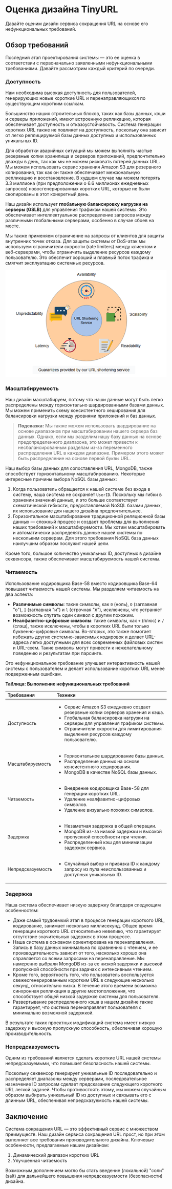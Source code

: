 

# Оценка дизайна TinyURL

Давайте оценим дизайн сервиса сокращения URL на основе его нефункциональных требований.


## Обзор требований

Последний этап проектирования системы — это ее оценка в соответствии с первоначально заявленными нефункциональными требованиями. Давайте рассмотрим каждый критерий по очереди.

### Доступность

Нам необходима высокая доступность для пользователей, генерирующих новые короткие URL и перенаправляющихся по существующим коротким ссылкам.

Большинство наших строительных блоков, таких как базы данных, кэши и серверы приложений, имеют встроенную репликацию, которая обеспечивает доступность и отказоустойчивость. Система генерации коротких URL также не повлияет на доступность, поскольку она зависит от легко реплицируемой базы данных доступных и использованных уникальных ID.

Для обработки аварийных ситуаций мы можем выполнять частые резервные копии хранилища и серверов приложений, предпочтительно дважды в день, так как мы не можем рисковать потерей данных URL. Мы можем использовать сервис хранения Amazon S3 для резервного копирования, так как он также обеспечивает межзональную репликацию и восстановление. В худшем случае мы можем потерять 3.3 миллиона (при предположении о 6.6 миллионах ежедневных запросов) новосгенерированных коротких URL, которые не были скопированы в этот конкретный день.

Наш дизайн использует **глобальную балансировку нагрузки на серверы (GSLB)** для управления трафиком нашей системы. Это обеспечивает интеллектуальное распределение запросов между различными глобальными серверами, особенно в случае сбоев на месте.

Мы также применяем ограничение на запросы от клиентов для защиты внутренних точек отказа. Для защиты системы от DoS-атак мы используем ограничители скорости (rate limiters) между клиентом и веб-серверами, чтобы ограничить выделение ресурсов каждому пользователю. Это обеспечит хороший и плавный поток трафика и смягчит эксплуатацию системных ресурсов.

![img_12.png](img/img_12.png)

### Масштабируемость

Наш дизайн масштабируем, потому что наши данные могут быть легко распределены между горизонтально шардированными базами данных. Мы можем применить схему консистентного хеширования для балансировки нагрузки между уровнями приложений и баз данных.

> **Подсказка:** Мы также можем использовать шардирование на основе диапазонов при масштабировании нашего сервера баз данных. Однако, если мы разделим нашу базу данных на основе предопределенного диапазона, это может привести к несбалансированным разделам из-за переменного распределения URL в каждом диапазоне. Примером этого может быть распределение на основе первой буквы URL.

Наш выбор базы данных для сопоставления URL, MongoDB, также способствует горизонтальному масштабированию. Некоторые интересные причины выбора NoSQL базы данных:

1.  Когда пользователь обращается к нашей системе без входа в систему, наша система не сохраняет `UserID`. Поскольку мы гибки в хранении значений данных, и это больше соответствует схематической гибкости, предоставляемой NoSQL базами данных, их использование для нашего дизайна предпочтительнее.
2.  Горизонтальное масштабирование традиционной реляционной базы данных — сложный процесс и создает проблемы для выполнения наших требований к масштабируемости. Мы хотим масштабировать и автоматически распределять данные нашей системы по нескольким серверам. Для этого требования NoSQL база данных наилучшим образом послужит нашей цели.

Кроме того, большое количество уникальных ID, доступных в дизайне секвенсора, также обеспечивает масштабируемость нашей системы.

### Читаемость

Использование кодировщика Base-58 вместо кодировщика Base-64 повышает читаемость нашей системы. Мы разделяем читаемость на два аспекта:

*   **Различимые символы**: такие символы, как `0` (ноль), `O` (заглавная "о"), `I` (заглавная "и") и `l` (строчная "л"), исключены, что устраняет возможность спутать один символ с другим похожим.
*   **Неалфавитно-цифровые символы**: такие символы, как `+` (плюс) и `/` (слэш), также исключены, чтобы в коротких URL были только буквенно-цифровые символы. Во-вторых, это также помогает избежать других системно-зависимых кодировок и делает URL-адреса легко доступными для всех современных файловых систем и URL-схем. Такие символы могут привести к нежелательному поведению и результатам при парсинге.

Это нефункциональное требование улучшает интерактивность нашей системы с пользователем и делает использование коротких URL менее подверженным ошибкам.

**Таблица: Выполнение нефункциональных требований**

| Требования | Техники |
| :--- | :--- |
| Доступность | <ul><li>Сервис Amazon S3 ежедневно создает резервные копии серверов хранения и кэша.</li><li>Глобальная балансировка нагрузки на серверы для управления трафиком системы.</li><li>Ограничители скорости для лимитирования выделения ресурсов каждому пользователю.</li></ul> |
| Масштабируемость | <ul><li>Горизонтальное шардирование базы данных.</li><li>Распределение данных на основе консистентного хеширования.</li><li>MongoDB в качестве NoSQL базы данных.</li></ul> |
| Читаемость | <ul><li>Внедрение кодировщика Base-58 для генерации коротких URL.</li><li>Удаление неалфавитно-цифровых символов.</li><li>Удаление визуально похожих символов.</li></ul> |
| Задержка | <ul><li>Незаметная задержка в общей операции.</li><li>MongoDB из-за низкой задержки и высокой пропускной способности при чтении.</li><li>Распределенный кэш для минимизации задержек сервиса.</li></ul> |
| Непредсказуемость | <ul><li>Случайный выбор и привязка ID к каждому запросу из пула неиспользованных и доступных уникальных ID.</li></ul> |

### Задержка

Наша система обеспечивает низкую задержку благодаря следующим особенностям:

*   Даже самый трудоемкий этап в процессе генерации короткого URL, кодирование, занимает несколько миллисекунд. Общее время генерации короткого URL относительно невелико, что гарантирует отсутствие значительных задержек в этом процессе.
*   Наша система в основном ориентирована на перенаправления. Запись в базу данных минимальна по сравнению с чтением, и ее производительность зависит от того, насколько хорошо она справляется со всеми запросами на перенаправление. Мы намеренно выбрали MongoDB из-за ее низкой задержки и высокой пропускной способности при задачах с интенсивным чтением.
*   Кроме того, вероятность того, что пользователь воспользуется свежесгенерированным коротким URL в следующие несколько секунд, относительно низка. В течение этого времени возможна синхронная репликация в другие местоположения, что способствует общей низкой задержке системы для пользователя.
*   Развертывание распределенного кэша в нашем дизайне также гарантирует, что система перенаправляет пользователя с минимально возможной задержкой.

В результате таких проектных модификаций система имеет низкую задержку и высокую пропускную способность, обеспечивая хорошую производительность.

### Непредсказуемость

Одним из требований является сделать короткие URL нашей системы непредсказуемыми, что повышает безопасность нашей системы.

Поскольку секвенсор генерирует уникальные ID последовательно и распределяет диапазоны между серверами, последовательное назначение ID запросам сделает предсказание следующего короткого URL легкой задачей. Чтобы противостоять этому, мы можем случайным образом выбирать уникальный ID из доступных и связывать его с длинным URL, обеспечивая непредсказуемость нашей системы.

## Заключение

Система сокращения URL — это эффективный сервис с множеством преимуществ. Наш дизайн сервиса сокращения URL прост, но при этом выполняет все требования производительного дизайна. Ключевые особенности, предлагаемые нашим дизайном:

1.  Динамический диапазон коротких URL
2.  Улучшенная читаемость

Возможным дополнением могло бы стать введение (локальной) "соли" (salt) для дальнейшего повышения непредсказуемости (безопасности) дизайна.